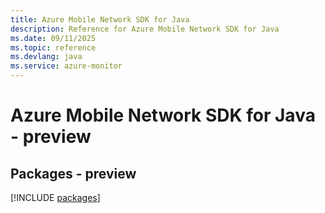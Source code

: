 ```yaml
---
title: Azure Mobile Network SDK for Java
description: Reference for Azure Mobile Network SDK for Java
ms.date: 09/11/2025
ms.topic: reference
ms.devlang: java
ms.service: azure-monitor
---
```

# Azure Mobile Network SDK for Java - preview
## Packages - preview
[!INCLUDE [packages](mobile-network-index.md)]